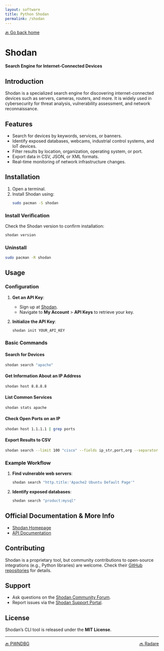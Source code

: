 ```yaml
---
layout: software
title: Python Shodan
permalink: /shodan
---
```


[🔙 Go back home](/)

# Shodan  
**Search Engine for Internet-Connected Devices**

## Introduction  
Shodan is a specialized search engine for discovering internet-connected devices such as servers, cameras, routers, and more. It is widely used in cybersecurity for threat analysis, vulnerability assessment, and network reconnaissance.

## Features  
- Search for devices by keywords, services, or banners.  
- Identify exposed databases, webcams, industrial control systems, and IoT devices.  
- Filter results by location, organization, operating system, or port.  
- Export data in CSV, JSON, or XML formats.  
- Real-time monitoring of network infrastructure changes.  

## Installation  

1. Open a terminal.  
2. Install Shodan using:  
   ```sh  
   sudo pacman -S shodan  
   ```  

### Install Verification  
Check the Shodan version to confirm installation:  
```sh  
shodan version  
```  

### Uninstall  
```sh  
sudo pacman -R shodan  
```  

## Usage  

### Configuration  
1. **Get an API Key**:  
   - Sign up at [Shodan](https://www.shodan.io/).  
   - Navigate to **My Account** > **API Keys** to retrieve your key.  

2. **Initialize the API Key**:  
   ```sh  
   shodan init YOUR_API_KEY  
   ```  

### Basic Commands  

#### Search for Devices  
```sh  
shodan search "apache"  
```  

#### Get Information About an IP Address  
```sh  
shodan host 8.8.8.8  
```  

#### List Common Services  
```sh  
shodan stats apache  
```  

#### Check Open Ports on an IP  
```sh  
shodan host 1.1.1.1 | grep ports  
```  

#### Export Results to CSV  
```sh  
shodan search --limit 100 "cisco" --fields ip_str,port,org --separator , > results.csv  
```  

### Example Workflow  
1. **Find vulnerable web servers**:  
   ```sh  
   shodan search "http.title:'Apache2 Ubuntu Default Page'"  
   ```  

2. **Identify exposed databases**:  
   ```sh  
   shodan search "product:mysql"  
   ```  

## Official Documentation & More Info  
- [Shodan Homepage](https://www.shodan.io/)  
- [API Documentation](https://shodan.readthedocs.io/)  

## Contributing  
Shodan is a proprietary tool, but community contributions to open-source integrations (e.g., Python libraries) are welcome. Check their [GitHub repositories](https://github.com/shodan-tool) for details.  

## Support  
- Ask questions on the [Shodan Community Forum](https://community.shodan.io/).  
- Report issues via the [Shodan Support Portal](https://help.shodan.io/).  

## License  
Shodan’s CLI tool is released under the **MIT License**.  

---

<div style="display: flex; justify-content: space-between;">
  <a href="pwndbg">🔙 PWNDBG</a>
  <a href="radare">🔜 Radare</a>
</div>